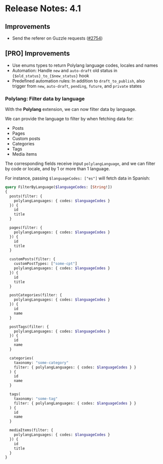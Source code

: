 # Release Notes: 4.1

## Improvements

- Send the referer on Guzzle requests ([#2754](https://github.com/GatoGraphQL/GatoGraphQL/pull/2754))

## [PRO] Improvements

- Use enums types to return Polylang language codes, locales and names
- Automation: Handle `new` and `auto-draft` old status in `{$old_status}_to_{$new_status}` hook
- Predefined automation rules: In addition to `draft_to_publish`, also trigger from `new`, `auto-draft`, `pending`, `future`, and `private` states

### Polylang: Filter data by language

With the **Polylang** extension, we can now filter data by language.

We can provide the language to filter by when fetching data for:

- Posts
- Pages
- Custom posts
- Categories
- Tags
- Media items

The corresponding fields receive input `polylangLanguage`, and we can filter by code or locale, and by 1 or more than 1 language.

For instance, passing `$languageCodes: ["es"]` will fetch data in Spanish:

```graphql
query FilterByLanguage($languageCodes: [String!])
{
  posts(filter: {
    polylangLanguages: { codes: $languageCodes }
  }) {
    id
    title
  }

  pages(filter: {
    polylangLanguages: { codes: $languageCodes }
  }) {
    id
    title
  }

  customPosts(filter: {
    customPostTypes: ["some-cpt"]
    polylangLanguages: { codes: $languageCodes }
  }) {
    id
    title
  }

  postCategories(filter: {
    polylangLanguages: { codes: $languageCodes }
  }) {
    id
    name
  }

  postTags(filter: {
    polylangLanguages: { codes: $languageCodes }
  }) {
    id
    name
  }

  categories(
    taxonomy: "some-category"
    filter: { polylangLanguages: { codes: $languageCodes } }
  ) {
    id
    name
  }

  tags(
    taxonomy: "some-tag"
    filter: { polylangLanguages: { codes: $languageCodes } }
  ) {
    id
    name
  }

  mediaItems(filter: {
    polylangLanguages: { codes: $languageCodes }
  }) {
    id
    title
  }
}
```
